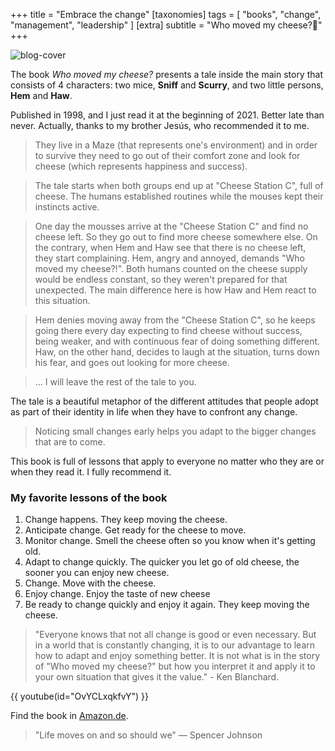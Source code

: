 +++
title = "Embrace the change"
[taxonomies]
tags = [ "books", "change", "management", "leadership" ]
[extra]
subtitle = "Who moved my cheese?🧀"
+++

![blog-cover](/images/blog/2021-03-01/cover.jpg)

The book *Who moved my cheese?* presents a tale inside the main story that consists of 4 characters: two mice, **Sniff** and **Scurry**, and two little persons, **Hem** and **Haw**.

<!-- more -->

Published in 1998, and I just read it at the beginning of 2021. Better late than never. Actually, thanks to my brother Jesús, who recommended it to me.

> They live in a Maze (that represents one's environment) and in order to survive they need to go out of their comfort zone and look for cheese (which represents happiness and success).

> The tale starts when both groups end up at "Cheese Station C", full of cheese. The humans established routines while the mouses kept their instincts active.

> One day the mousses arrive at the "Cheese Station C" and find no cheese left. So they go out to find more cheese somewhere else. On the contrary, when Hem and Haw see that there is no cheese left, they start complaining. Hem, angry and annoyed, demands "Who moved my cheese?!". Both humans counted on the cheese supply would be endless constant, so they weren't prepared for that unexpected. The main difference here is how Haw and Hem react to this situation.

> Hem denies moving away from the "Cheese Station C", so he keeps going there every day expecting to find cheese without success, being weaker, and with continuous fear of doing something different. Haw, on the other hand, decides to laugh at the situation, turns down his fear, and goes out looking for more cheese.

> ... I will leave the rest of the tale to you.

The tale is a beautiful metaphor of the different attitudes that people adopt as part of their identity in life when they have to confront any change.

> Noticing small changes early helps you adapt to the bigger changes that are to come.

This book is full of lessons that apply to everyone no matter who they are or when they read it. I fully recommend it.

### My favorite lessons of the book
1. Change happens.
   They keep moving the cheese.
1. Anticipate change.
   Get ready for the cheese to move.
1. Monitor change.
   Smell the cheese often so you know when it's getting old.
1. Adapt to change quickly.
   The quicker you let go of old cheese, the sooner you can enjoy new cheese.
1. Change.
   Move with the cheese.
1. Enjoy change.
   Enjoy the taste of new cheese
1. Be ready to change quickly and enjoy it again.
   They keep moving the cheese.

> "Everyone knows that not all change is good or even necessary. But in a world that is constantly changing, it is to our advantage to learn how to adapt and enjoy something better. It is not what is in the story of "Who moved my cheese?" but how you interpret it and apply it to your own situation that gives it the value." - Ken Blanchard.

{{ youtube(id="OvYCLxqkfvY") }}

Find the book in [Amazon.de](https://www.amazon.de/-/en/Dr-Spencer-Johnson/dp/0091816971/).

> "Life moves on and so should we" — Spencer Johnson
